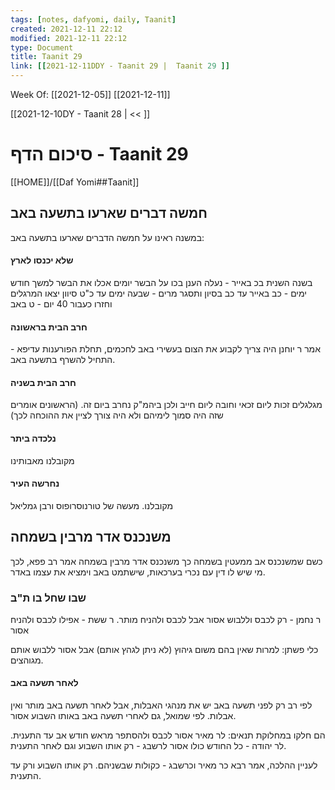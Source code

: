 ```yaml
---
tags: [notes, dafyomi, daily, Taanit] 
created: 2021-12-11 22:12
modified: 2021-12-11 22:12
type: Document
title: Taanit 29
link: [[2021-12-11DDY - Taanit 29 |  Taanit 29 ]]
---
```

Week Of: [[2021-12-05]]
[[2021-12-11]]

[[2021-12-10DY - Taanit 28 | << ]] 

# סיכום הדף - Taanit 29

[[HOME]]/[[Daf Yomi##Taanit]]

## חמשה דברים שארעו בתשעה באב
במשנה ראינו על חמשה הדברים שארעו בתשעה באב:
#### שלא יכנסו לארץ
בשנה השנית בכ באייר - נעלה הענן
בכו על הבשר יומים
אכלו את הבשר למשך חודש ימים - כב באייר עד כב בסיון 
ותסגר מרים - שבעה ימים עד כ"ט סיוון
יצאו המרגלים וחזרו כעבור 40 יום - ט באב
#### חרב הבית בראשונה
אמר ר יוחנן היה צריך לקבוע את הצום בעשירי באב
לחכמים, תחלת הפורענות עדיפא - התחיל להשרף בתשעה באב.

#### חרב הבית בשניה
מגלגלים זכות ליום זכאי וחובה ליום חייב ולכן ביהמ"ק נחרב ביום זה. (הראשונים אומרים שזה היה סמוך לימיהם ולא היה צורך לציין את ההוכחה לכך)

#### נלכדה ביתר
מקובלנו מאבותינו

#### נחרשה העיר
מקובלנו.
מעשה של טורנוסרופוס ורבן גמליאל 

## משנכנס אדר מרבין בשמחה
כשם שמשנכנס אב ממעטין בשמחה כך משנכנס אדר מרבין בשמחה
אמר רב פפא, לכך מי שיש לו דין עם נכרי בערכאות, שישתמט באב וימציא את עצמו באדר. 

### שבו שחל בו ת"ב
ר נחמן - רק לכבס וללבוש אסור אבל לכבס ולהניח מותר.
ר ששת - אפילו לכבס ולהניח אסור

כלי פשתן: למרות שאין בהם משום גיהוץ (לא ניתן לגהץ אותם) אבל אסור ללבוש אותם מגוהצים.

#### לאחר תשעה באב
לפי רב רק לפני תשעה באב יש את מנהגי האבלות, אבל לאחר תשעה באב מותר ואין אבלות.
לפי שמואל, גם לאחרי תשעה באב באותו השבוע אסור.

הם חלקו במחלוקת תנאים: 
לר מאיר אסור לכבס ולהסתפר מראש חודש אב עד התענית.
לר יהודה - כל החודש כולו אסור
לרשבג -  רק אותו השבוע וגם לאחר התענית.

לעניין ההלכה, אמר רבא כר מאיר וכרשבג - כקולות שבשניהם. רק אותו השבוע ורק עד התענית.

